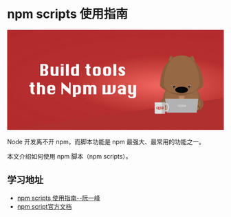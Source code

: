 # npm scripts 使用指南

![RUNOOB 图标](../assets/bg_npm.jpg)

Node 开发离不开 npm，而脚本功能是 npm 最强大、最常用的功能之一。

本文介绍如何使用 npm 脚本（npm scripts）。

## 学习地址

- <a href="http://www.ruanyifeng.com/blog/2016/10/npm_scripts.html" target = "_blank">npm scripts 使用指南--阮一峰</a>
- [npm script官方文档](https://www.npmjs.cn/)
